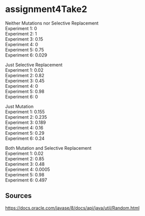 # assignment4Take2

Neither Mutations nor Selective Replacement <br>
Experiment 1: 0 <br>
Experiment 2: 1<br>
Experiment 3: 0.15<br>
Experiment 4: 0<br>
Experiment 5: 0.75<br>
Experiment 6: 0.029<br>


Just Selective Replacement <br>
Experiment 1: 0.02 <br>
Experiment 2: 0.82<br>
Experiment 3: 0.45<br>
Experiment 4: 0<br>
Experiment 5: 0.98<br>
Experiment 6: 0<br>


Just Mutation<br>
Experiment 1: 0.155 <br>
Experiment 2: 0.235<br>
Experiment 3: 0.189<br>
Experiment 4: 0.16<br>
Experiment 5: 0.29<br>
Experiment 6: 0.24<br>


Both Mutation and Selective Replacement <br>
Experiment 1: 0.02 <br>
Experiment 2: 0.85<br>
Experiment 3: 0.48<br>
Experiment 4: 0.0005<br>
Experiment 5: 0.98<br>
Experiment 6: 0.497<br>


## Sources
https://docs.oracle.com/javase/8/docs/api/java/util/Random.html

